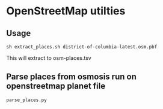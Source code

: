 # OpenStreetMap utilties


## Usage 

    sh extract_places.sh district-of-columbia-latest.osm.pbf

This will extract to osm-places.tsv 
 

## Parse places from osmosis run on openstreetmap planet file 

    parse_places.py 



